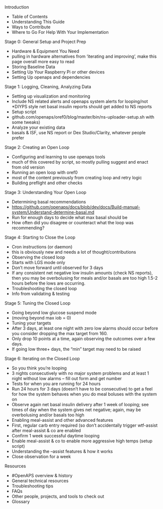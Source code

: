 Introduction
* Table of Contents
* Understanding This Guide
* Ways to Contribute
* Where to Go For Help With Your Implementation

Stage 0: General Setup and Project Prep
* Hardware & Equipment You Need 
 * pulling in hardware alternatives from ‘iterating and improving’, make this page overall more easy to read
* Storing Baseline Data
* Setting Up Your Raspberry Pi or other devices
* Setting Up openaps and dependencies

Stage 1: Logging, Cleaning, Analyzing Data
* Setting up visualization and monitoring
 * Include NS related alerts and openaps system alerts for looping/not
 *DIYPS style net basal insulin reports should get added to NS reports
* Setup script 
 * github.com/openaps/oref0/blog/master/bin/ns-uploader-setup.sh with some tweaks)
* Analyze your existing data 
 * basals & ISF, use NS report or Dex Studio/Clarity, whatever people prefer

Stage 2: Creating an Open Loop
* Configuring and learning to use openaps tools
 * much of this covered by script, so mostly pulling suggest and enact from old version
* Running an open loop with oref0 
 * most of the content previously from creating loop and retry logic
* Building preflight and other checks

Stage 3: Understanding Your Open Loop
* Determining basal recommendations
 * https://github.com/openaps/docs/blob/dev/docs/Build-manual-system/Understand-determine-basal.md 
 * Run for enough days to decide what max basal should be
 * How often did you disagree or counteract what the loop was recommending?

Stage 4: Starting to Close the Loop
* Cron instructions (or daemon)
 * this is obviously new and needs a lot of thought/contributions
* Observing the closed loop
 * Starts with LGS mode only
 * Don’t move forward until observed for 3 days
 * If any consistent net negative low insulin amounts (check  NS reports), then you may be overbolusing for meals and/or basals are too high 1.5-2 hours before the lows are occurring.
* Troubleshooting the closed loop
 * Info from validating & testing

Stage 5: Tuning the Closed Loop
* Going beyond low glucose suspend mode
 * (moving beyond max iob = 0)
* Tuning your targets
 * After 3 days, at least one night with zero low alarms should occur before you consider dropping the max target from 160.
 * Only drop 10 points at a time, again observing the outcomes over a few days. 
 * If going low three+ days, the “min” target may need to be raised

Stage 6: Iterating on the Closed Loop
* So you think you’re looping
 * 3 nights consecutively with no major system problems and at least 1 night without low alarms – fill out form and get number
* Tests for when you are running for 24 hours 
 * Run 24 hours for 3 days (doesn’t have to be consecutive) to get a feel for how the system behaves when you do meal boluses with the system on
 * Observe again net basal insulin delivery after 1 week of looping; see times of day when the system gives net negative; again, may be overbolusing and/or basals too high
* Enabling meal-assist and other advanced features
 * First, regular carb entry required (so don’t accidentally trigger wtf-assist after meal-assist & co are enabled
 * Confirm 1 week successful daytime looping
 * Enable meal-assist & co to enable more aggressive high temps (setup script)
 * Understanding the –assist features & how it works
 * Close observation for a week

Resources
* #OpenAPS overview & history
* General technical resources
* Troubleshooting tips
* FAQs
* Other people, projects, and tools to check out
* Glossary

